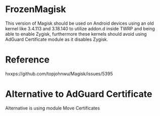 # FrozenMagisk

This version of Magisk should be used on Android devices using an old kernel like 3.4.113 and 3.18.140 to utilize addon.d inside TWRP and being able to enable Zygisk, furthermore these kernels should avoid using AdGuard Certificate module as it disables Zygisk.

# Reference

hxxps://github.com/topjohnwu/Magisk/issues/5395

# Alternative to AdGuard Certificate

Alternative is using module Move Certificates
